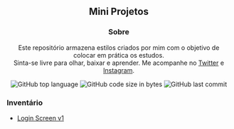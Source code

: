 <div align="center">
 
  <h2>Mini Projetos</h2>
  
</div>

<div align="center">
 
### Sobre
Este repositório armazena estilos criados por mim com o objetivo de colocar em prática os estudos.\
Sinta-se livre para olhar, baixar e aprender. Me acompanhe no [Twitter](https://twitter.com/trakkj) e [Instagram](https://instagram.com/trakkj).
 
 ![GitHub top language](https://img.shields.io/github/languages/top/jamesleme/miniprojetos?color=7C4DFF&label=CSS&logo=CSS3&style=flat-square)
 ![GitHub code size in bytes](https://img.shields.io/github/languages/code-size/jamesleme/miniprojetos?color=3D5AFE&logo=github&style=flat-square)
 ![GitHub last commit](https://img.shields.io/github/last-commit/jamesleme/miniprojetos?color=3D5AFE&logo=github&style=flat-square)

 </div>

### Inventário
- [Login Screen v1](https://jamesleme.github.io/miniprojetos/login-screen-v1)
 
